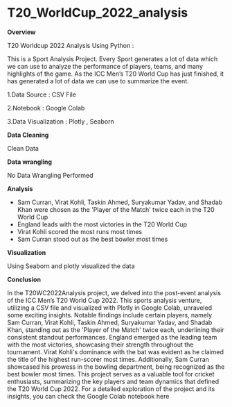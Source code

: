 # T20_WorldCup_2022_analysis

**Overview**

T20 Worldcup 2022 Analysis Using Python :


This is a Sport Analysis Project. Every Sport generates a lot of data which we can use to analyze the performance of players, teams, and many highlights of the game. As the ICC Men’s T20 World Cup has just finished, it has generated a lot of data we can use to summarize the event.


1.Data Source : CSV File

2.Notebook : Google Colab

3.Data Visualization : Plotly , Seaborn



**Data Cleaning**

Clean Data


**Data wrangling**

No Data Wrangling Performed



**Analysis**

* Sam Curran, Virat Kohli, Taskin Ahmed, Suryakumar Yadav, and Shadab Khan were chosen as the 'Player of the Match' twice each in the T20 World Cup
* England leads with the most victories in the T20 World Cup
* Virat Kohli scored the most runs most times
* Sam Curran stood out as the best bowler most times


**Visualization**

Using Seaborn and plotly visualized the data


**Conclusion**

In the T20WC2022Analysis project, we delved into the post-event analysis of the ICC Men’s T20 World Cup 2022. This sports analysis venture, utilizing a CSV file and visualized with Plotly in Google Colab, unraveled some exciting insights. Notable findings include certain players, namely Sam Curran, Virat Kohli, Taskin Ahmed, Suryakumar Yadav, and Shadab Khan, standing out as the 'Player of the Match' twice each, underlining their consistent standout performances. England emerged as the leading team with the most victories, showcasing their strength throughout the tournament. Virat Kohli's dominance with the bat was evident as he claimed the title of the highest run-scorer most times. Additionally, Sam Curran showcased his prowess in the bowling department, being recognized as the best bowler most times. This project serves as a valuable tool for cricket enthusiasts, summarizing the key players and team dynamics that defined the T20 World Cup 2022. For a detailed exploration of the project and its insights, you can check the Google Colab notebook here
